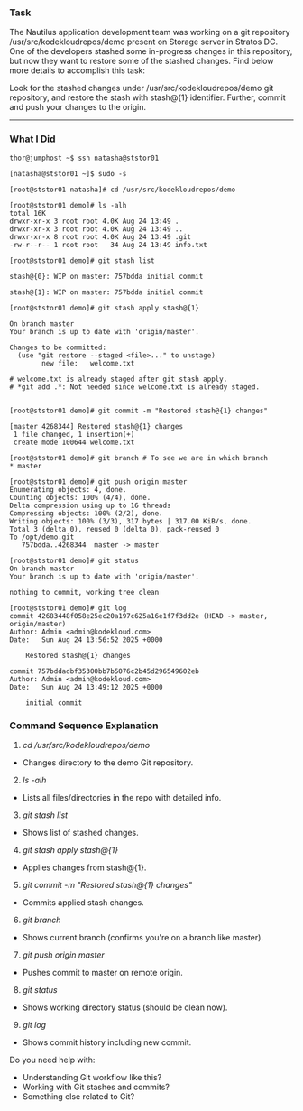 ### Task

The Nautilus application development team was working on a git repository /usr/src/kodekloudrepos/demo present on Storage server in Stratos DC. One of the developers stashed some in-progress changes in this repository, but now they want to restore some of the stashed changes. Find below more details to accomplish this task:

Look for the stashed changes under /usr/src/kodekloudrepos/demo git repository, and restore the stash with stash@{1} identifier. Further, commit and push your changes to the origin.

---------------------------


### What I Did

```
thor@jumphost ~$ ssh natasha@ststor01

[natasha@ststor01 ~]$ sudo -s

[root@ststor01 natasha]# cd /usr/src/kodekloudrepos/demo

[root@ststor01 demo]# ls -alh
total 16K
drwxr-xr-x 3 root root 4.0K Aug 24 13:49 .
drwxr-xr-x 3 root root 4.0K Aug 24 13:49 ..
drwxr-xr-x 8 root root 4.0K Aug 24 13:49 .git
-rw-r--r-- 1 root root   34 Aug 24 13:49 info.txt

[root@ststor01 demo]# git stash list

stash@{0}: WIP on master: 757bdda initial commit

stash@{1}: WIP on master: 757bdda initial commit

[root@ststor01 demo]# git stash apply stash@{1}

On branch master
Your branch is up to date with 'origin/master'.

Changes to be committed:
  (use "git restore --staged <file>..." to unstage)
        new file:   welcome.txt

# welcome.txt is already staged after git stash apply. 
# *git add .*: Not needed since welcome.txt is already staged.
   

[root@ststor01 demo]# git commit -m "Restored stash@{1} changes"

[master 4268344] Restored stash@{1} changes
 1 file changed, 1 insertion(+)
 create mode 100644 welcome.txt

[root@ststor01 demo]# git branch # To see we are in which branch
* master

[root@ststor01 demo]# git push origin master
Enumerating objects: 4, done.
Counting objects: 100% (4/4), done.
Delta compression using up to 16 threads
Compressing objects: 100% (2/2), done.
Writing objects: 100% (3/3), 317 bytes | 317.00 KiB/s, done.
Total 3 (delta 0), reused 0 (delta 0), pack-reused 0
To /opt/demo.git
   757bdda..4268344  master -> master

[root@ststor01 demo]# git status
On branch master
Your branch is up to date with 'origin/master'.

nothing to commit, working tree clean

[root@ststor01 demo]# git log
commit 42683448f058e25ec20a197c625a16e1f7f3dd2e (HEAD -> master, origin/master)
Author: Admin <admin@kodekloud.com>
Date:   Sun Aug 24 13:56:52 2025 +0000

    Restored stash@{1} changes

commit 757bddadbf35300bb7b5076c2b45d296549602eb
Author: Admin <admin@kodekloud.com>
Date:   Sun Aug 24 13:49:12 2025 +0000

    initial commit
```


### Command Sequence Explanation
1. *cd /usr/src/kodekloudrepos/demo*
- Changes directory to the demo Git repository.

2. *ls -alh*
- Lists all files/directories in the repo with detailed info.

3. *git stash list*
- Shows list of stashed changes.

4. *git stash apply stash@{1}*
- Applies changes from stash@{1}.

5. *git commit -m "Restored stash@{1} changes"*
- Commits applied stash changes.

6. *git branch*
- Shows current branch (confirms you're on a branch like master).

7. *git push origin master*
- Pushes commit to master on remote origin.

8. *git status*
- Shows working directory status (should be clean now).

9. *git log*
- Shows commit history including new commit.

Do you need help with:
- Understanding Git workflow like this?
- Working with Git stashes and commits?
- Something else related to Git?

